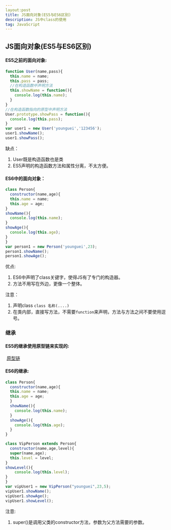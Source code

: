 ```yaml
---
layout:post
title: JS面向对象(ES5与ES6区别)
description: JS中class的使用
tag: JavaScript
---
```


### 

## JS面向对象(ES5与ES6区别)

#### ES5之前的面向对象:

```javascript
function User(name,pass){
  this.name = name;
  this.pass = pass;
  //在构造函数中声明方法
  this.showName = function(){
    console.log(this.name);
  }
}
//在构造函数指向的原型中声明方法
User.prototype.showPass = function(){
  console.log(this.pass);
}
var user1 = new User('younguei','123456');
user1.showName();
user1.showPass();
```

缺点：

1. User既是构造函数也是类
2. ES5声明的构造函数方法和属性分离，不太方便。

#### ES6中的面向对象：

```javascript
class Person{
  constructor(name,age){
  this.name = name;
  this.age = age;
}
showName(){
  console.log(this.name);
}
showAge(){
  console.log(this.age);
}
}	
var person1 = new Person('younguei',23);
person1.showName();
person1.showAge();
```

优点:

1. ES6中声明了class关键字，使得JS有了专门的构造器。
2. 方法不用写在外边，更像一个整体。

注意：

1. 声明class `class 名称(....)`
2. 在类内部，直接写方法，不需要`function`来声明，方法与方法之间不要使用逗号。

### 继承

#### ES5的继承使用原型链来实现的:

​	[原型链](https://younguei.github.io/2018/02/JSChain/)

#### ES6的继承:

```javascript
class Person{
  constructor(name,age){
  this.name = name;
  this.age = age;
  }
  showName(){
    console.log(this.name);
  }
  showAge(){
    console.log(this.age);
  }
}

class VipPerson extends Person{
  constructor(name,age,level){
  super(name,age);
  this.level = level;
}
showLevel(){
	console.log(this.level);
}
}
var vipUser1 = new VipPerson("younguei",23,5);
vipUser1.showName();
vipUser1.showAge();
vipUser1.showLevel();
```

注意:

1. super()是调用父类的constructor方法，参数为父方法需要的参数。


